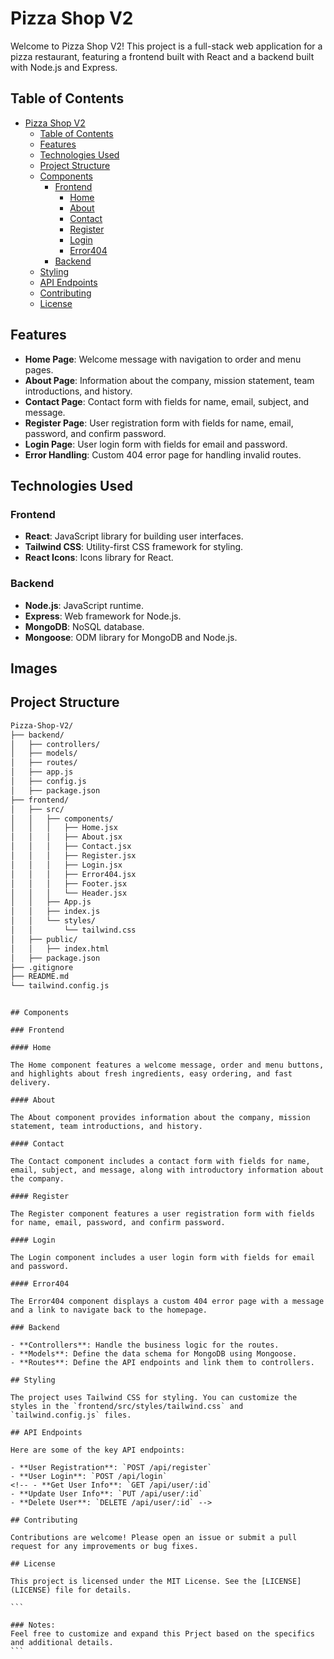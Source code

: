 # Pizza Shop V2

Welcome to Pizza Shop V2! This project is a full-stack web application for a pizza restaurant, featuring a frontend built with React and a backend built with Node.js and Express.

## Table of Contents

- [Pizza Shop V2](#pizza-shop-v2)
  - [Table of Contents](#table-of-contents)
  - [Features](#features)
  - [Technologies Used](#technologies-used)
  - [Project Structure](#project-structure)
  - [Components](#components)
    - [Frontend](#frontend)
      - [Home](#home)
      - [About](#about)
      - [Contact](#contact)
      - [Register](#register)
      - [Login](#login)
      - [Error404](#error404)
    - [Backend](#backend)
  - [Styling](#styling)
  - [API Endpoints](#api-endpoints)
  - [Contributing](#contributing)
  - [License](#license)

## Features

- **Home Page**: Welcome message with navigation to order and menu pages.
- **About Page**: Information about the company, mission statement, team introductions, and history.
- **Contact Page**: Contact form with fields for name, email, subject, and message.
- **Register Page**: User registration form with fields for name, email, password, and confirm password.
- **Login Page**: User login form with fields for email and password.
- **Error Handling**: Custom 404 error page for handling invalid routes.

## Technologies Used

### Frontend

- **React**: JavaScript library for building user interfaces.
- **Tailwind CSS**: Utility-first CSS framework for styling.
- **React Icons**: Icons library for React.

### Backend

- **Node.js**: JavaScript runtime.
- **Express**: Web framework for Node.js.
- **MongoDB**: NoSQL database.
- **Mongoose**: ODM library for MongoDB and Node.js.

<!-- ## Getting Started

### Prerequisites

- Node.js and npm installed on your machine.
- MongoDB installed and running.

### Installation

1. Clone the repository:

   ```bash
   git clone https://github.com/ganeshdole/Pizza-Shop-V2.git
   cd Pizza-Shop-V2
   ```

2. Install the dependencies for both frontend and backend:

   ```bash
   cd frontend
   npm install
   cd ../backend
   npm install
   ```

### Running the Project

1. Start the backend server:

   ```bash
   cd backend
   npm start
   ```

2. Start the frontend development server:

   ```bash
   cd frontend
   npm start
   ```

3. Open your browser and go to `http://localhost:3000`. -->
## Images 

## Project Structure

```bash
Pizza-Shop-V2/
├── backend/
│   ├── controllers/
│   ├── models/
│   ├── routes/
│   ├── app.js
│   ├── config.js
│   ├── package.json
├── frontend/
│   ├── src/
│   │   ├── components/
│   │   │   ├── Home.jsx
│   │   │   ├── About.jsx
│   │   │   ├── Contact.jsx
│   │   │   ├── Register.jsx
│   │   │   ├── Login.jsx
│   │   │   ├── Error404.jsx
│   │   │   ├── Footer.jsx
│   │   │   └── Header.jsx
│   │   ├── App.js
│   │   ├── index.js
│   │   └── styles/
│   │       └── tailwind.css
│   ├── public/
│   │   ├── index.html
│   ├── package.json
├── .gitignore
├── README.md
└── tailwind.config.js
```

````

## Components

### Frontend

#### Home

The Home component features a welcome message, order and menu buttons, and highlights about fresh ingredients, easy ordering, and fast delivery.

#### About

The About component provides information about the company, mission statement, team introductions, and history.

#### Contact

The Contact component includes a contact form with fields for name, email, subject, and message, along with introductory information about the company.

#### Register

The Register component features a user registration form with fields for name, email, password, and confirm password.

#### Login

The Login component includes a user login form with fields for email and password.

#### Error404

The Error404 component displays a custom 404 error page with a message and a link to navigate back to the homepage.

### Backend

- **Controllers**: Handle the business logic for the routes.
- **Models**: Define the data schema for MongoDB using Mongoose.
- **Routes**: Define the API endpoints and link them to controllers.

## Styling

The project uses Tailwind CSS for styling. You can customize the styles in the `frontend/src/styles/tailwind.css` and `tailwind.config.js` files.

## API Endpoints

Here are some of the key API endpoints:

- **User Registration**: `POST /api/register`
- **User Login**: `POST /api/login`
<!-- - **Get User Info**: `GET /api/user/:id`
- **Update User Info**: `PUT /api/user/:id`
- **Delete User**: `DELETE /api/user/:id` -->

## Contributing

Contributions are welcome! Please open an issue or submit a pull request for any improvements or bug fixes.

## License

This project is licensed under the MIT License. See the [LICENSE](LICENSE) file for details.

```

### Notes:
Feel free to customize and expand this Prject based on the specifics and additional details.
```
````
